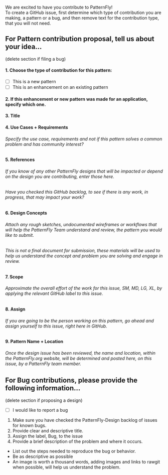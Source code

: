 We are excited to have you contribute to PatternFly!<br>
To create a GitHub issue, first determine which type of contribution you are making, a pattern or a bug, and then remove text for the contribution type, that you will not need. 

## For Pattern contribution proposal, tell us about your idea... 
(delete section if filing a bug)
#### 1. Choose the type of contribution for this pattern:
- [ ] This is a new pattern 
- [ ] This is an enhancement on an existing pattern
#### 2. If this enhancement or new pattern was made for an application, specify which one.
#### 3. Title
#### 4. Use Cases + Requirements
###### *Specify the use case, requirements and  not if this pattern solves a common problem and has community interest?*
#### 5. References 
###### *If you know of any other PatternFly designs that will be impacted or depend on the design you are contributing, enter those here.*
###### *Have you checked this GitHub backlog, to see if there is any work, in progress, that may impact your work?*
#### 6. Design Concepts  
###### *Attach any rough sketches, undocumented wireframes or workflows that will help the PatternFly Team understand and review, the pattern you would like to submit.*
###### *This is not a final document for submission, these materials will be used to help us understand the concept and problem you are solving and engage in review.*<br>
#### 7. Scope  
###### *Approximate the overall effort of the work for this issue, SM, MD, LG, XL, by applying the relevant GitHub label to this issue.*
#### 8. Assign  
###### *If you are going to be the person working on this pattern, go ahead and assign yourself to this issue, right here in GitHub.*
#### 9. Pattern Name + Location  
###### *Once the design issue has been reviewed, the name and location, within the PatternFly.org website, will be determined and posted here, on this issue, by a PatternFly team member.*

## For Bug contributions, please provide the following information... 
(delete section if proposing a design)
- [ ] I would like to report a bug<br>
1. Make sure you have checked the PatternFly-Design backlog of issues for known bugs.
2. Provide clear and descriptive title.
3. Assign the label, Bug, to the issue
4. Provide a brief description of the problem and where it occurs.
* List out the steps needed to reproduce the bug or behavior. 
* Be as descriptive as possible
* An image is worth a thousand words, adding images and links to rawgit when possible, will help us understand the problem.
